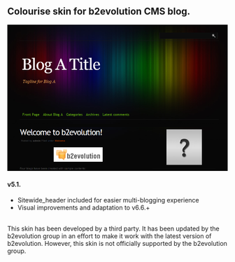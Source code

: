 ## Colourise skin for b2evolution CMS blog.

<img src="colourise_skinshot.png"/>

#### v5.1.

- Sitewide_header included for easier multi-blogging experience
- Visual improvements and adaptation to v6.6.+

<br/>
This skin has been developed by a third party. It has been updated by the b2evolution group in an effort to make it work with the latest version of b2evolution. However, this skin is not officially supported by the b2evolution group.
